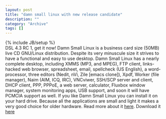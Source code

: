 ```yaml
--- 
layout: post 
title: "damn small linux with new release candidate"
description: ""
category: "Archive"
tags: []
---
```

{% include JB/setup %}  
DSL 4.3 RC 1, get it now! 
Damn Small Linux is a business card size (50MB) live CD GNU/Linux distribution. Despite its very minuscule size it strives to have a functional and easy to use desktop.
 Damn Small Linux has a nearly complete desktop, including XMMS (MP3, and MPEG), FTP client, links-hacked web browser, spreadsheet, email, spellcheck (US English), a word-processor, three editors (Nedit, nVi, Zile [emacs clone]), Xpdf, Worker (file manager), Naim (AIM, ICQ, IRC), VNCviwer, SSH/SCP server and client, DHCP client, PPP, PPPoE, a web server, calculator, Fluxbox window manager, system monitoring apps, USB support, and soon it will have PCMCIA support as well. If you like Damn Small Linux you can install it on your hard drive. Because all the applications are small and light it makes a very good choice for older hardware.
 Read more about it <a href="  http://www.damnsmalllinux.org/">here</a>.
 Download it <a href="http://www.damnsmalllinux.org/download.html">here</a>
